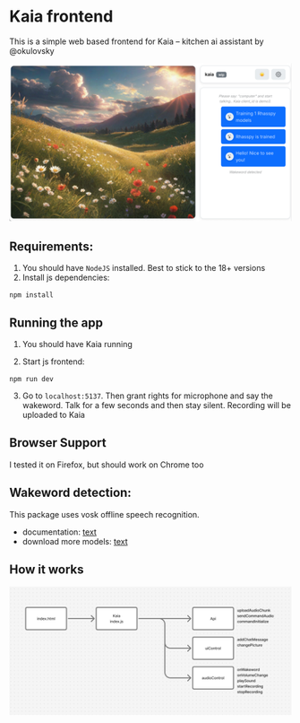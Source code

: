 # Kaia frontend

This is a simple web based frontend for Kaia – kitchen ai assistant by @okulovsky

![alt text](docs/img.png)

## Requirements:

1. You should have `NodeJS` installed. Best to stick to the 18+ versions 
2. Install js dependencies:
```
npm install
```

## Running the app

1. You should have Kaia running

2. Start js frontend:
```
npm run dev
```

3. Go to `localhost:5137`. Then grant rights for microphone and say the wakeword. Talk for a few seconds and then stay silent. Recording will be uploaded to Kaia


## Browser Support

I tested it on Firefox, but should work on Chrome too


## Wakeword detection:

This package uses vosk offline speech recognition. 

- documentation: [text](https://github.com/solyarisoftware/voskJs)
- download more models: [text](https://alphacephei.com/vosk/models)


## How it works

![arch.png](docs/arch.png)
























